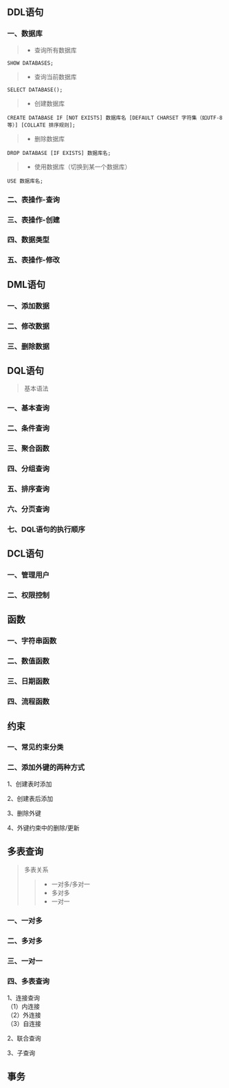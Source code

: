 ## DDL语句

### 一、数据库  
> - 查询所有数据库  
```mysql
SHOW DATABASES;
```

> - 查询当前数据库
```mysql
SELECT DATABASE();
```

> - 创建数据库
```mysql
CREATE DATABASE IF [NOT EXISTS] 数据库名 [DEFAULT CHARSET 字符集（如UTF-8等）] [COLLATE 排序规则];
```

> - 删除数据库
```mysql
DROP DATABASE [IF EXISTS] 数据库名;
```

> - 使用数据库（切换到某一个数据库）
```mysql
USE 数据库名;
```


### 二、表操作-查询

### 三、表操作-创建

### 四、数据类型

### 五、表操作-修改


## DML语句
### 一、添加数据

### 二、修改数据

### 三、删除数据


## DQL语句

> 基本语法

### 一、基本查询

### 二、条件查询

### 三、聚合函数

### 四、分组查询

### 五、排序查询

### 六、分页查询

### 七、DQL语句的执行顺序


## DCL语句

### 一、管理用户

### 二、权限控制


## 函数

### 一、字符串函数

### 二、数值函数

### 三、日期函数

### 四、流程函数


## 约束

### 一、常见约束分类

### 二、添加外键的两种方式

1、创建表时添加  

2、创建表后添加  

3、删除外键  

4、外键约束中的删除/更新  


## 多表查询
> 多表关系
>> - 一对多/多对一
>> - 多对多
>> - 一对一

### 一、一对多

### 二、多对多

### 三、一对一

### 四、多表查询
1、连接查询  
（1）内连接  
（2）外连接  
（3）自连接

2、联合查询

3、子查询


## 事务


